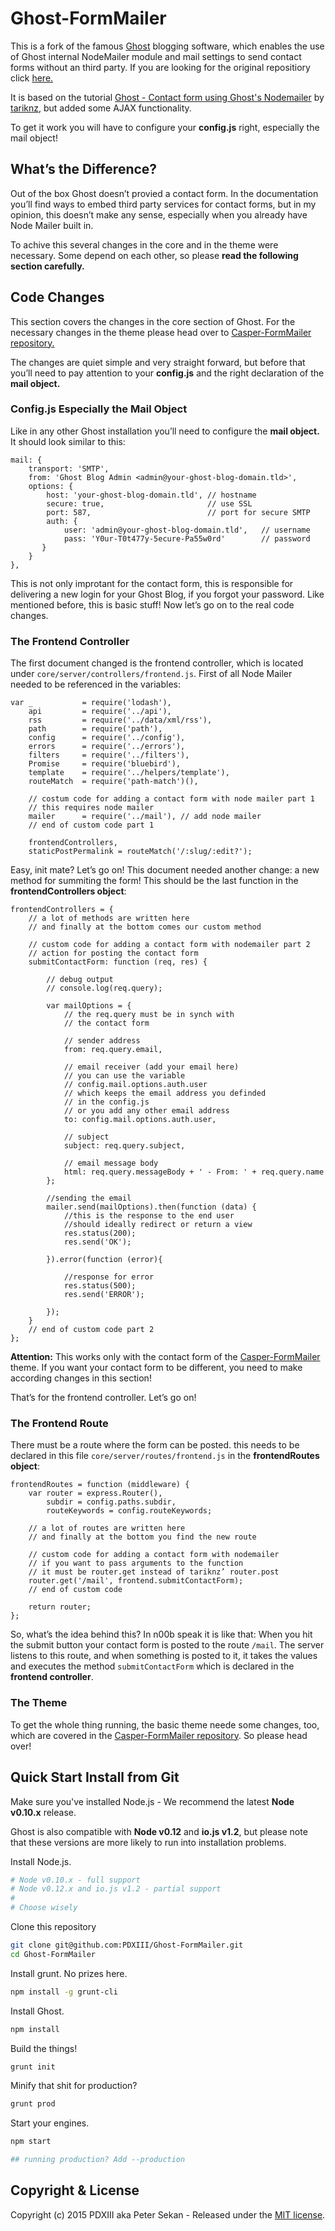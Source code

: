 # Ghost-FormMailer

This is a fork of the famous [Ghost](https://ghost.org) blogging software, which enables the use of Ghost internal NodeMailer module and mail settings to send contact forms without an third party. If you are looking for the original repositiory click [here.](http://github.com/TryGhost/Ghost/)

It is based on the tutorial [Ghost - Contact form using Ghost's Nodemailer](http://tarikk.com/ghost-blog-contact-form-using-ghosts-nodemailer/) by [tariknz](https://github.com/tariknz), but added some AJAX functionality.

To get it work you will have to configure your __config.js__ right, especially the mail object!

## What’s the Difference?

Out of the box Ghost doesn’t provied a contact form. In the documentation you’ll find ways to embed third party services for contact forms, but in my opinion, this doesn’t make any sense, especially when you already have Node Mailer built in.

To achive this several changes in the core and in the theme were necessary. Some depend on each other, so please **read the following section carefully.**

## Code Changes

This section covers the changes in the core section of Ghost. For the necessary changes in the theme please head over to [Casper-FormMailer repository.](https://github.com/PDXIII/Casper-FormMailer)

The changes are quiet simple and very straight forward, but before that you’ll need to pay attention to your **config.js** and the right declaration of the **mail object.**

### Config.js Especially the Mail Object

Like in any other Ghost installation you’ll need to configure the **mail object.** It should look similar to this:

    mail: {
        transport: 'SMTP',
        from: 'Ghost Blog Admin <admin@your-ghost-blog-domain.tld>',
        options: {
            host: 'your-ghost-blog-domain.tld', // hostname
            secure: true,                       // use SSL
            port: 587,                          // port for secure SMTP
            auth: {
                user: 'admin@your-ghost-blog-domain.tld',   // username
                pass: 'Y0ur-T0t477y-5ecure-Pa55w0rd'        // password
           }
        }
    },

This is not only improtant for the contact form, this is responsible for delivering a new login for your Ghost Blog, if you forgot your password. Like mentioned before, this is basic stuff! Now let’s go on to the real code changes.

### The Frontend Controller

The first document changed is the frontend controller, which is located under `core/server/controllers/frontend.js`. First of all Node Mailer needed to be referenced in the variables:

    var _           = require('lodash'),
        api         = require('../api'),
        rss         = require('../data/xml/rss'),
        path        = require('path'),
        config      = require('../config'),
        errors      = require('../errors'),
        filters     = require('../filters'),
        Promise     = require('bluebird'),
        template    = require('../helpers/template'),
        routeMatch  = require('path-match')(),

        // costum code for adding a contact form with node mailer part 1
        // this requires node mailer
        mailer      = require('../mail'), // add node mailer
        // end of custom code part 1

        frontendControllers,
        staticPostPermalink = routeMatch('/:slug/:edit?');

Easy, init mate? Let’s go on! This document needed another change: a new method for summiting the form! This should be the last function in the **frontendControllers object**:

    frontendControllers = {
        // a lot of methods are written here
        // and finally at the bottom comes our custom method

        // custom code for adding a contact form with nodemailer part 2
        // action for posting the contact form
        submitContactForm: function (req, res) {

            // debug output
            // console.log(req.query);

            var mailOptions = {
                // the req.query must be in synch with
                // the contact form

                // sender address
                from: req.query.email,

                // email receiver (add your email here)
                // you can use the variable
                // config.mail.options.auth.user
                // which keeps the email address you definded
                // in the config.js
                // or you add any other email address
                to: config.mail.options.auth.user,

                // subject
                subject: req.query.subject,

                // email message body
                html: req.query.messageBody + ' - From: ' + req.query.name
            };

            //sending the email
            mailer.send(mailOptions).then(function (data) {
                //this is the response to the end user
                //should ideally redirect or return a view
                res.status(200);
                res.send('OK');

            }).error(function (error){

                //response for error
                res.status(500);
                res.send('ERROR');

            });
        }
        // end of custom code part 2
    };

**Attention:** This works only with the contact form of the [Casper-FormMailer](https://github.com/PDXIII/Casper-FormMailer) theme. If you want your contact form to be different, you need to make according changes in this section!

That’s for the frontend controller. Let’s go on!

### The Frontend Route

There must be a route where the form can be posted. this needs to be declared in this file `core/server/routes/frontend.js` in the **frontendRoutes object**:

    frontendRoutes = function (middleware) {
        var router = express.Router(),
            subdir = config.paths.subdir,
            routeKeywords = config.routeKeywords;

        // a lot of routes are written here
        // and finally at the bottom you find the new route

        // custom code for adding a contact form with nodemailer
        // if you want to pass arguments to the function
        // it must be router.get instead of tariknz’ router.post
        router.get('/mail', frontend.submitContactForm);
        // end of custom code

        return router;
    };

So, what’s the idea behind this? In n00b speak it is like that: When you hit the submit button your contact form is posted to the route `/mail`. The server listens to this route, and when something is posted to it, it takes the values and executes the method `submitContactForm` which is declared in the **frontend controller**.

### The Theme

To get the whole thing running, the basic theme neede some changes, too, which are covered in the [Casper-FormMailer repository](https://github.com/PDXIII/Casper-FormMailer). So please head over!

## Quick Start Install from Git

Make sure you've installed Node.js - We recommend the latest **Node v0.10.x** release.

Ghost is also compatible with **Node v0.12** and **io.js v1.2**, but please note that these versions are more likely to run into installation problems.

Install Node.js.

```bash
# Node v0.10.x - full support
# Node v0.12.x and io.js v1.2 - partial support
#
# Choose wisely
```

Clone this repository

```bash
git clone git@github.com:PDXIII/Ghost-FormMailer.git
cd Ghost-FormMailer
```

Install grunt. No prizes here.

```bash
npm install -g grunt-cli
```

Install Ghost.

```bash
npm install
```

Build the things!

```bash
grunt init
```

Minify that shit for production?

```bash
grunt prod
```

Start your engines.

```bash
npm start

## running production? Add --production
```


## Copyright & License

Copyright (c) 2015 PDXIII aka Peter Sekan - Released under the [MIT license](LICENSE).
